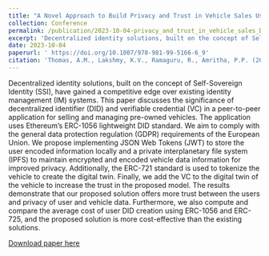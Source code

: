 ```yaml
---
title: "A Novel Approach to Build Privacy and Trust in Vehicle Sales Using DID"
collection: Conference
permalink: /publication/2023-10-04-privacy_and_trust_in_vehicle_sales_DID
excerpt: 'Decentralized identity solutions, built on the concept of Self-Sovereign Identity (SSI), have gained a competitive edge over existing identity management (IM) systems. This paper discusses the significance of decentralized identifier (DID) and verifiable credential (VC) in a peer-to-peer application for selling and managing pre-owned vehicles. The application uses Ethereum’s ERC-1056 lightweight DID standard.'
date: 2023-10-04
paperurl: ' https://doi.org/10.1007/978-981-99-5166-6_9'
citation: 'Thomas, A.M., Lakshmy, K.V., Ramaguru, R., Amritha, P.P. (2023). A Novel Approach to Build Privacy and Trust in Vehicle Sales Using DID. In: Ranganathan, G., Papakostas, G.A., Rocha, Á. (eds) Inventive Communication and Computational Technologies. ICICCT 2023. Lecture Notes in Networks and Systems, vol 757. Springer, Singapore.'
---
```


Decentralized identity solutions, built on the concept of Self-Sovereign Identity (SSI), have gained a competitive edge over existing identity management (IM) systems. This paper discusses the significance of decentralized identifier (DID) and verifiable credential (VC) in a peer-to-peer application for selling and managing pre-owned vehicles. The application uses Ethereum’s ERC-1056 lightweight DID standard. We aim to comply with the general data protection regulation (GDPR) requirements of the European Union. We propose implementing JSON Web Tokens (JWT) to store the user encoded information locally and a private interplanetary file system (IPFS) to maintain encrypted and encoded vehicle data information for improved privacy. Additionally, the ERC-721 standard is used to tokenize the vehicle to create the digital twin. Finally, we add the VC to the digital twin of the vehicle to increase the trust in the proposed model. The results demonstrate that our proposed solution offers more trust between the users and privacy of user and vehicle data. Furthermore, we also compute and compare the average cost of user DID creation using ERC-1056 and ERC-725, and the proposed solution is more cost-effective than the existing solutions.

[Download paper here]( https://doi.org/10.1007/978-981-99-5166-6_9)

